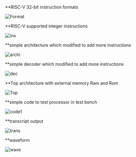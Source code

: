 **RISC-V 32-bit instruction formats

![Format](https://github.com/user-attachments/assets/6f8f96a8-9126-4f84-b372-ca1c4f36e366)

**RISC-V supported integer instructions

![ins](https://github.com/user-attachments/assets/23a558d7-411c-4b3c-ba04-4b173bbc8b65)

**simple architecture which modified to add more instructions

![archi](https://github.com/user-attachments/assets/a2cc2ba9-7c94-410f-8be2-1765c42eeb52)

**simple decoder which modified to add more instructions

![dec](https://github.com/user-attachments/assets/22f3fd1b-a825-45f6-8bb7-64c795e2c5aa)

**Top architecture with external memory Ram and Rom

![Top](https://github.com/user-attachments/assets/aa2f30dc-3770-45d3-9570-2607a9926d3c)

**simple code to test processor in test bench

![code1](https://github.com/user-attachments/assets/54928264-2f1d-4ea0-8911-16f721b5c288)

**transcript output

![trans](https://github.com/user-attachments/assets/e97d616d-5682-47f0-be7e-3025a938d290)

**waveform

![wave](https://github.com/user-attachments/assets/4b70953b-9b43-46b0-9c8a-d5066000e412)
